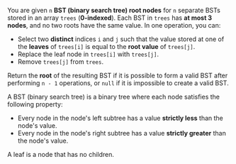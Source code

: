 You are given `n` **BST (binary search tree) root nodes** for `n` separate BSTs stored in an array `trees` (**0-indexed**). Each BST in `trees` has **at most 3 nodes**, and no two roots have the same value. In one operation, you can:

- Select two **distinct** indices `i` and `j` such that the value stored at one of the **leaves** of `trees[i]` is equal to the **root value** of `trees[j]`.
- Replace the leaf node in `trees[i]` with `trees[j]`.
- Remove `trees[j]` from `trees`.

Return the **root** of the resulting BST if it is possible to form a valid BST after performing `n - 1` operations, or `null` if it is impossible to create a valid BST.

A BST (binary search tree) is a binary tree where each node satisfies the following property:

- Every node in the node's left subtree has a value **strictly less** than the node's value.
- Every node in the node's right subtree has a value **strictly greater** than the node's value.

A leaf is a node that has no children.